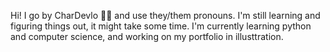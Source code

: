 
Hi! I go by CharDevlo 🌱✨ and use they/them pronouns. 
I'm still learning and figuring things out, it might take some time.
I'm currently learning python and computer science, and working on my portfolio in illusttration.

<!---
CharDevlo/CharDevlo is a ✨ special ✨ repository because its `README.md` (this file) appears on your GitHub profile.
You can click the Preview link to take a look at your changes.
--->
